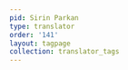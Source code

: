 ```yaml
---
pid: Sirin Parkan
type: translator
order: '141'
layout: tagpage
collection: translator_tags
---
```


